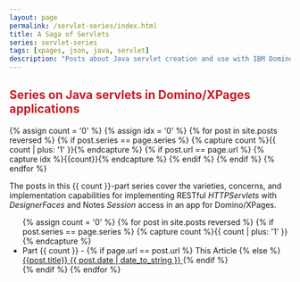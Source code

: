 ```yaml
---
layout: page
permalink: /servlet-series/index.html
title: A Saga of Servlets
series: servlet-series
tags: [xpages, json, java, servlet]
description: "Posts about Java servlet creation and use with IBM Domino/XPages."
---
```


<h2 id="seriesTitle" style="color: #c91b26">Series on Java servlets in Domino/XPages applications</h2>
{% assign count = '0' %}
{% assign idx = '0' %}
{% for post in site.posts reversed %}
    {% if post.series == page.series %}
        {% capture count %}{{ count | plus: '1' }}{% endcapture %}
        {% if post.url == page.url %}
            {% capture idx %}{{count}}{% endcapture %}
        {% endif %}
    {% endif %}
{% endfor %}

The posts in this {{ count }}-part series cover the varieties, concerns, and implementation capabilities for implementing RESTful _HTTPServlets_ with _DesignerFaces_ and Notes _Session_ access in an app for Domino/XPages.

<ul class="post-list">
{% assign count = '0' %}
{% for post in site.posts reversed %}
{% if post.series == page.series %}
    {% capture count %}{{ count | plus: '1' }}{% endcapture %}
    <li>Part {{ count }} -
    {% if page.url == post.url %}
        This Article
    {% else %}
        <a href="{{post.url}}">{{post.title}}
        	<span class="entry-date">
				<time datetime="{{ post.date | date_to_string }}" itemprop="datePublished">{{ post.date | date_to_string }}</time>
			</span>
        </a>
    {% endif %}
    </li>
{% endif %}
{% endfor %}
</ul>
